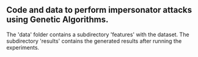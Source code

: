 ## Code and data to perform impersonator attacks using Genetic Algorithms.

The 'data' folder contains a subdirectory 'features' with the dataset. The subdirectory 'results' contains the generated results after running the experiments.

